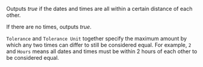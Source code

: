 Outputs *true* if the dates and times are all within a certain distance of each other.

If there are no times, outputs *true*.

`Tolerance` and `Tolerance Unit` together specify the maximum amount by which any two times can differ to still be considered equal.  For example, `2` and `Hours` means all dates and times must be within 2 hours of each other to be considered equal.
